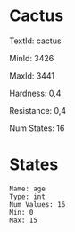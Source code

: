 # Cactus

TextId: cactus

MinId: 3426

MaxId: 3441

Hardness: 0,4

Resistance: 0,4


Num States: 16

# States
```
Name: age
Type: int
Num Values: 16
Min: 0
Max: 15
```